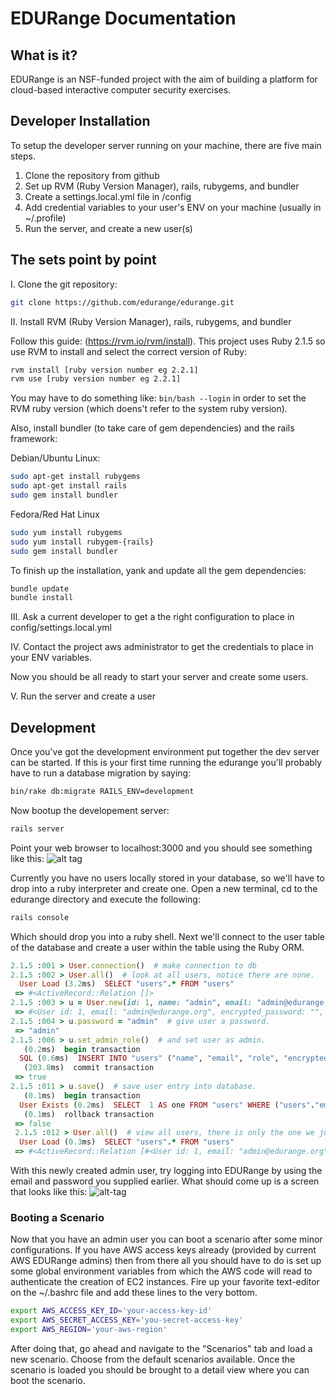 # EDURange Documentation
## What is it?

EDURange is an NSF-funded project with the aim of building a platform for cloud-based interactive computer security exercises. 


## Developer Installation

To setup the developer server running on your machine, there are five main steps.

1. Clone the repository from github
2. Set up RVM (Ruby Version Manager), rails, rubygems, and bundler
3. Create a settings.local.yml file in /config
4. Add credential variables to your user's ENV on your machine (usually in ~/.profile)
5. Run the server, and create a new user(s)

## The sets point by point

  I. Clone the git repository:
```bash
git clone https://github.com/edurange/edurange.git
```

  II. Install RVM (Ruby Version Manager), rails, rubygems, and bundler

  Follow this guide: (https://rvm.io/rvm/install). This project uses Ruby 2.1.5 so use RVM to install and select the    correct   version of Ruby:
```bash
rvm install [ruby version number eg 2.2.1]
rvm use [ruby version number eg 2.2.1]
```

You may have to do something like: `bin/bash --login` in order to set the RVM ruby version (which doens't refer to the system ruby version).

Also, install bundler (to take care of gem dependencies) and the rails framework:

Debian/Ubuntu Linux:
```bash
sudo apt-get install rubygems
sudo apt-get install rails
sudo gem install bundler
```
Fedora/Red Hat Linux
```bash
sudo yum install rubygems
sudo yum install rubygem-{rails}
sudo gem install bundler
```

To finish up the installation, yank and update all the gem dependencies:
```bash
bundle update
bundle install
```

  III. Ask a current developer to get a the right configuration to place in config/settings.local.yml

  IV. Contact the project aws administrator to get the credentials to place in your ENV variables.


Now you should be all ready to start your server and create some users.

  V. Run the server and create a user
  
## Development
Once you've got the development environment put together the dev server can be started.
If this is your first time running the edurange you'll probably have to run a database migration by saying:
```bash
bin/rake db:migrate RAILS_ENV=development
```

Now bootup the developement server:
```bash
rails server
```

Point your web browser to localhost:3000 and you should see something like this:
![alt tag](http://i.imgur.com/2HR5k9K.jpg?1)

Currently you have no users locally stored in your database, so we'll have to drop into a ruby interpreter and create one. Open a new terminal, cd to the edurange directory and execute the following:
```bash
rails console
```
Which should drop you into a ruby shell. Next we'll connect to the user table of the database and create a user within the table using the Ruby ORM.
```ruby
2.1.5 :001 > User.connection()  # make connection to db
2.1.5 :002 > User.all()  # look at all users, notice there are none.
  User Load (3.2ms)  SELECT "users".* FROM "users"
 => #<ActiveRecord::Relation []> 
2.1.5 :003 > u = User.new(id: 1, name: "admin", email: "admin@edurange.org")  # create a new user
 => #<User id: 1, email: "admin@edurange.org", encrypted_password: "", reset_password_token: nil, reset_password_sent_at: nil, remember_created_at: nil, sign_in_count: 0, current_sign_in_at: nil, last_sign_in_at: nil, current_sign_in_ip: nil, last_sign_in_ip: nil, created_at: nil, updated_at: nil, name: "admin", role: 4, organization: nil, registration_code: nil> 
2.1.5 :004 > u.password = "admin"  # give user a password.
 => "admin" 
2.1.5 :006 > u.set_admin_role()  # and set user as admin.
   (0.2ms)  begin transaction
  SQL (0.6ms)  INSERT INTO "users" ("name", "email", "role", "encrypted_password", "created_at", "updated_at") VALUES (?, ?, ?, ?, ?, ?)  [["name", "admin"], ["email", "admin@edurange.org"], ["role", 2], ["encrypted_password", "$2a$10$I5W7il5QqPP0OeResa0DveYH9hrnSbvzMQ5dvwqt6JVk7S5xnp3kK"], ["created_at", "2015-06-23 22:31:35.332502"], ["updated_at", "2015-06-23 22:31:35.332502"]]
   (203.8ms)  commit transaction
 => true 
2.1.5 :011 > u.save()  # save user entry into database.
   (0.1ms)  begin transaction
  User Exists (0.2ms)  SELECT  1 AS one FROM "users" WHERE ("users"."email" = 'admin@edurange.org' AND "users"."id" != 1) LIMIT 1
   (0.1ms)  rollback transaction
 => false 
 2.1.5 :012 > User.all()  # view all users, there is only the one we just created.
  User Load (0.3ms)  SELECT "users".* FROM "users"
 => #<ActiveRecord::Relation [#<User id: 1, email: "admin@edurange.org", encrypted_password: "$2a$10$I5W7il5QqPP0OeResa0DveYH9hrnSbvzMQ5dvwqt6JV...", reset_password_token: nil, reset_password_sent_at: nil, remember_created_at: nil, sign_in_count: 0, current_sign_in_at: nil, last_sign_in_at: nil, current_sign_in_ip: nil, last_sign_in_ip: nil, created_at: "2015-06-23 22:31:35", updated_at: "2015-06-23 22:31:35", name: "admin", role: 2, organization: nil, registration_code: nil>]> 

```

With this newly created admin user, try logging into EDURange by using the email and password you supplied earlier. What should come up is a screen that looks like this:
![alt-tag](http://i.imgur.com/fxaqNbc.jpg)


### Booting a Scenario
Now that you have an admin user you can boot a scenario after some minor configurations. If you have AWS access keys already (provided by current AWS EDURange admins) then from there all you should have to do is set up some global environment variables from which the AWS code will read to authenticate the creation of EC2 instances. Fire up your favorite text-editor on the ~/.bashrc file and add these lines to the very bottom.

```bash
export AWS_ACCESS_KEY_ID='your-access-key-id'
export AWS_SECRET_ACCESS_KEY='you-secret-access-key'
export AWS_REGION='your-aws-region'
```

After doing that, go ahead and navigate to the "Scenarios" tab and load a new scenario. Choose from the default scenarios available. Once the scenario is loaded you should be brought to a detail view where you can boot the scenario.
